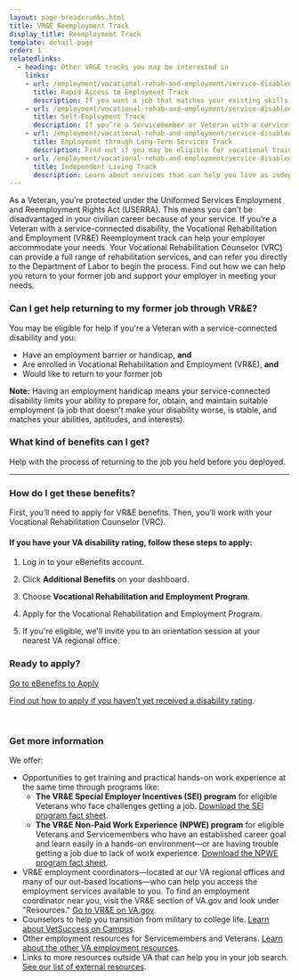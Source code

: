 ```yaml
---
layout: page-breadcrumbs.html
title: VR&E Reemployment Track
display_title: Reemployment Track
template: detail-page
order: 1
relatedlinks:
  - heading: Other VR&E tracks you may be interested in
    links:
    - url: /employment/vocational-rehab-and-employment/service-disabled/job-search-and-counseling/
      title: Rapid Access to Employment Track
      description: If you want a job that matches your existing skills, find out if you can get employment counseling and job-search support.
    - url: /employment/vocational-rehab-and-employment/service-disabled/small-business-training/
      title: Self-Employment Track
      description: If you’re a Servicemember or Veteran with a service-connected disability, find out how we can help you start your own business.
    - url: /employment/vocational-rehab-and-employment/service-disabled/new-skills/
      title: Employment through Long-Term Services Track
      description: Find out if you may be eligible for vocational training to help you develop new job skills.
    - url: /employment/vocational-rehab-and-employment/service-disabled/independent-living/
      title: Independent Living Track
      description: Learn about services that can help you live as independently as possible if you can't return to work right away.
---
```


<div class="va-introtext">

As a Veteran, you’re protected under the Uniformed Services Employment and Reemployment Rights Act (USERRA). This means you can’t be disadvantaged in your civilian career because of your service. If you’re a Veteran with a service-connected disability, the Vocational Rehabilitation and Employment (VR&E) Reemployment track can help your employer accommodate your needs. Your Vocational Rehabilitation Counselor (VRC) can provide a full range of rehabilitation services, and can refer you directly to the Department of Labor to begin the process. Find out how we can help you return to your former job and support your employer in meeting your needs.

</div>

<div class="feature" markdown="1">

### Can I get help returning to my former job through VR&amp;E?

You may be eligible for help if you're a Veteran with a service-connected disability and you:

- Have an employment barrier or handicap, **and**
- Are enrolled in Vocational Rehabilitation and Employment (VR&amp;E), **and**
- Would like to return to your former job

**Note:** Having an employment handicap means your service-connected disability limits your ability to  prepare for, obtain, and maintain suitable employment (a job that doesn’t make your disability worse, is stable, and matches your abilities, aptitudes, and interests).

</div>

### What kind of benefits can I get?

Help with the process of returning to the job you held before you deployed.

<hr>

### How do I get these benefits?

First, you’ll need to apply for VR&E benefits. Then, you’ll work with your Vocational Rehabilitation Counselor (VRC).

#### If you have your VA disability rating, follow these steps to apply:

<ol class="process">

<li class="process-step list-one">

Log in to your eBenefits account.

</li>

<li class="process-step list-two">

Click **Additional Benefits** on your dashboard.

</li>

<li class="process-step list-three">

Choose **Vocational Rehabilitation and Employment Program**.

</li>

<li class="process-step list-four">

Apply for the Vocational Rehabilitation and Employment Program.

</li>

<li class="process-step list-five">

If you're eligible, we'll invite you to an orientation session at your nearest VA regional office.

</li>
</ol>

### Ready to apply?

<a class="usa-button-primary va-button-primary" href="https://www.ebenefits.va.gov/ebenefits/about/feature?feature=vocational-rehabilitation-and-employment"><span class="usa-sr-only"></span>Go to eBenefits to Apply</a>

[Find out how to apply if you haven’t yet received a disability rating](/employment/vocational-rehab-and-employment/apply-vre#servicemember-not-received-rating).

<br>

### Get more information

We offer:

- Opportunities to get training and practical hands-on work experience at the same time through programs like:
  - **The VR&E Special Employer Incentives (SEI) program** for eligible Veterans who face challenges getting a job. [Download the SEI program fact sheet](https://benefits.va.gov/BENEFITS/factsheets/vocrehab/SpecialEmployerIncentive.pdf).
  - **The VR&E Non-Paid Work Experience (NPWE) program** for eligible Veterans and Servicemembers who have an established career goal and learn easily in a hands-on environment—or are having trouble getting a job due to lack of work experience. [Download the NPWE program fact sheet](https://benefits.va.gov/BENEFITS/factsheets/vocrehab/Non-paidWorkExperience.pdf).
- VR&E employment coordinators—located at our VA regional offices and many of our out-based locations—who can help you access the employment services available to you. To find an employment coordinator near you, visit the VR&E section of VA.gov and look under "Resources." [Go to VR&E on VA.gov](https://www.benefits.va.gov/vocrehab/).
- Counselors to help you transition from military to college life. [Learn about VetSuccess on Campus](/employment/vocational-rehab-and-employment/vetsuccess/).
- Other employment resources for Servicemembers and Veterans. [Learn about the other VA employment resources](/employment/job-seekers/employment-support/).
- Links to more resources outside VA that can help you in your job search. [See our list of external resources](/employment/vocational-rehab-and-employment/external-resources/).
